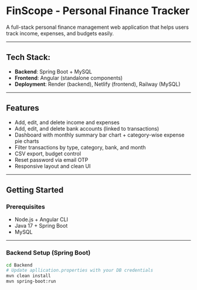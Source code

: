 # FinScope - Personal Finance Tracker

A full-stack personal finance management web application that helps users track income, expenses, and budgets easily.

---

## Tech Stack:
  - **Backend**: Spring Boot + MySQL
  - **Frontend**: Angular (standalone components)
  - **Deployment**: Render (backend), Netlify (frontend), Railway (MySQL)

---

## Features
  - Add, edit, and delete income and expenses
  - Add, edit, and delete bank accounts (linked to transactions)
  - Dashboard with monthly summary bar chart + category-wise expense pie     charts
  - Filter transactions by type, category, bank, and month
  - CSV export, budget control
  - Reset password via email OTP
  - Responsive layout and clean UI

---

## Getting Started

### Prerequisites

  - Node.js + Angular CLI
  - Java 17 + Spring Boot
  - MySQL

---

### Backend Setup (Spring Boot)

  ```bash
  cd Backend
  # Update apllication.properties with your DB credentials
  mvn clean install
  mvn spring-boot:run
